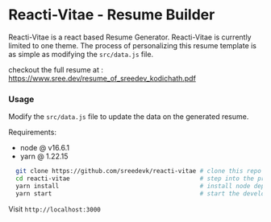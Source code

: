 # Reacti-Vitae - Resume Builder
Reacti-Vitae is a react based Resume Generator. Reacti-Vitae is 
currently limited to one theme. The process of personalizing this resume template is
as simple as modifying the `src/data.js` file.

checkout the full resume at : https://www.sree.dev/resume_of_sreedev_kodichath.pdf

### Usage

Modify the `src/data.js` file to update the data on the generated resume.

Requirements:
- node @ v16.6.1
- yarn @ 1.22.15

```sh
  git clone https://github.com/sreedevk/reacti-vitae # clone this repo
  cd reacti-vitae                                    # step into the project dir
  yarn install                                       # install node dependencies
  yarn start                                         # start the development server
```

Visit `http://localhost:3000`
